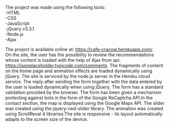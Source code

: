 
The project was made using the following tools:<br>
-HTML<br>
-CSS<br>
-JavaScript<br>
-jQuery v3.3.1<br>
-Node.js<br>
-Ajax<br>

The project is available online at: https://cafe-cracow.herokuapp.com/. <br>
 On the site, the user has the possibility to review the recommendations whose content is loaded with the help of Ajax from api: https://jsonplaceholder.typicode.com/comments. The fragments of content on the home page and animation effects are loaded dynamically using jQuery. The site is serviced by the node.js server in the Heroku cloud service. The reply after sending the form together with the data entered by the user is loaded dynamically when using jQuery. The form has a standard validation provided by the browser. The form has been given a mechanism protecting against bots in the form of the Google ReCaptcha API.In the contact section, the map is displayed using the Google Maps API. The slider was created using the jquery-rwd-slider library. The animation was created using ScrollReval 4 libraries.The site is responsive - its layout automatically adapts to the screen size of the device.
